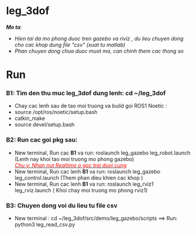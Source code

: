 # leg_3dof
_**Mo ta**:_ 
+ _Hien tai da mo phong duoc tren gazebo va riviz , du lieu chuyen dong cho cac khop dung file "csv" (xuat tu matlab)_  
+ _Phan chuyen dong chua duoc muot ma, can chinh them cac thong so_

# Run
### B1: Tim den thu muc leg_3dof dung lenh: cd ~/leg_3dof
  + Chay cac lenh sau de tao moi truong va build goi ROS1 Noetic : 
  + source /opt/ros/noetic/setup.bash
  + catkin_make
  + source devel/setup.bash
### B2: Run cac goi pkg sau:
- New terminal, Run cac **B1** va run: roslaunch leg_gazebo leg_robot.launch  (Lenh nay khoi tao moi truong mo phong gazebo)  
_<ins><font color="red">*Chu y: Nhan nut Realtime o goc trai duoi cung*</font></ins>_
- New terminal, Run cac lenh **B1** va run: roslaunch leg_gazebo leg_control.launch (Them phan dieu khien cac khop )
- New terminal, Run cac lenh **B1** va run: roslaunch leg_rviz1 leg_rviz.launch ( Khoi chay moi truong mo phong rviz1)
### B3: Chuyen dong voi du lieu tu file csv
- New terminal : cd ~/leg_3dof/src/demo/leg_gazebo/scripts ==> Run: python3 leg_read_csv.py
